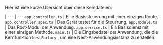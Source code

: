 Hier ist eine kurze Übersicht über diese Kerndateien:

 |
--- | ---
`app.controller.ts` | Eine Basissteuerung mit einer einzigen Route.
`app.controller.spec.ts` | Das Gerät testet für die Steuerung.
`app.module.ts` | Das Root-Modul der Anwendung.
`app.service.ts` | Ein Basisdienst mit einer einzigen Methode.
`main.ts` | Die Eingabedatei der Anwendung, die die Kernfunktion `NestFactory` , um eine Nest-Anwendungsinstanz zu erstellen.
